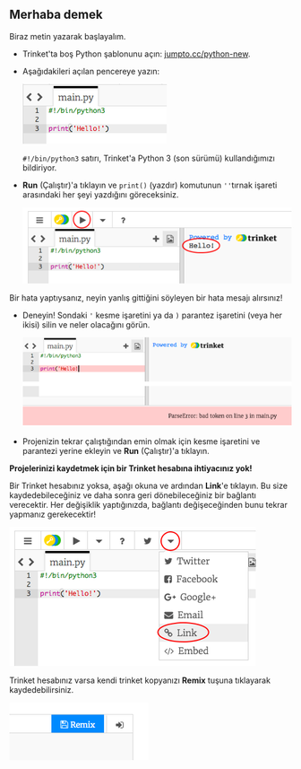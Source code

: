 ## Merhaba demek

Biraz metin yazarak başlayalım.

+ Trinket'ta boş Python şablonunu açın: <a href="http://jumpto.cc/python-new" target="_blank">jumpto.cc/python-new</a>.

+ Aşağıdakileri açılan pencereye yazın:
    
    ![ekran alıntısı](images/me-hi.png)
    
    `#!/bin/python3` satırı, Trinket'a Python 3 (son sürümü) kullandığımızı bildiriyor.

+ **Run** (Çalıştır)'a tıklayın ve `print()` (yazdır) komutunun `''`tırnak işareti arasındaki her şeyi yazdığını göreceksiniz.
    
    ![ekran görüntüsü](images/me-hi-test.png)

Bir hata yaptıysanız, neyin yanlış gittiğini söyleyen bir hata mesajı alırsınız!

+ Deneyin! Sondaki `'` kesme işaretini ya da `)` parantez işaretini (veya her ikisi) silin ve neler olacağını görün.
    
    ![ekran görüntüsü](images/me-syntax.png)

+ Projenizin tekrar çalıştığından emin olmak için kesme işaretini ve parantezi yerine ekleyin ve **Run** (Çalıştır)'a tıklayın.

**Projelerinizi kaydetmek için bir Trinket hesabına ihtiyacınız yok!**

Bir Trinket hesabınız yoksa, aşağı okuna ve ardından **Link**'e tıklayın. Bu size kaydedebileceğiniz ve daha sonra geri dönebileceğiniz bir bağlantı verecektir. Her değişiklik yaptığınızda, bağlantı değişeceğinden bunu tekrar yapmanız gerekecektir!

![ekran görüntüsü](images/me-link.png)

Trinket hesabınız varsa kendi trinket kopyanızı **Remix** tuşuna tıklayarak kaydedebilirsiniz.

![ekran görüntüsü](images/me-remix.png)